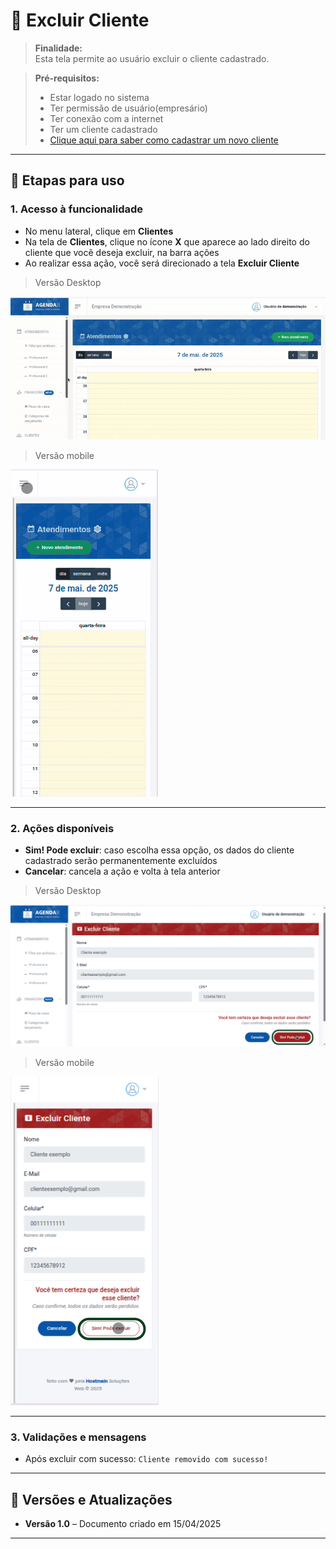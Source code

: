 # 📘 Excluir Cliente

> **Finalidade:**  
> Esta tela permite ao usuário excluir o cliente cadastrado.

> **Pré-requisitos:**    
> - Estar logado no sistema  
> - Ter permissão de usuário(empresário) 
> - Ter conexão com a internet
> - Ter um cliente cadastrado
> - [Clique aqui para saber como cadastrar um novo cliente](../novo_cliente/readme.md)

---

## 🧭 Etapas para uso

### 1. Acesso à funcionalidade 
- No menu lateral, clique em **Clientes**
- Na tela de **Clientes**, clique no ícone **X** que aparece ao lado direito do cliente que você deseja excluir, na barra ações
- Ao realizar essa ação, você será direcionado a tela **Excluir Cliente**

> Versão Desktop

![Alt text](../excluir_cliente/img/excluir_cliente_parte1_desktop.gif)

> Versão mobile

![Alt text](../excluir_cliente/img/excluir_cliente_parte1_mobile.gif)

---

### 2. Ações disponíveis 
- **Sim! Pode excluir**: caso escolha essa opção, os dados do cliente cadastrado serão permanentemente excluídos 
- **Cancelar**: cancela a ação e volta à tela anterior  

> Versão Desktop

![Alt text](../excluir_cliente/img/excluir_cliente_parte2_desktop.png)

> Versão mobile

![Alt text](../excluir_cliente/img/excluir_cliente_parte2_mobile.png)

---

### 3. Validações e mensagens
- Após excluir com sucesso: `Cliente removido com sucesso!`  

---

## 🔄 Versões e Atualizações

- **Versão 1.0** – Documento criado em 15/04/2025

---
